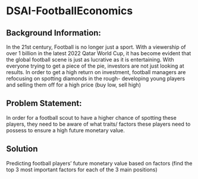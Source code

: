 # DSAI-FootballEconomics

## Background Information:

In the 21st century, Football is no longer just a sport. With a viewership of over 1 billion in the latest 2022 Qatar World Cup, it has become evident that the global football scene is just as lucrative as it is entertaining. With everyone trying to get a piece of the pie, investors are not just looking at results. In order to get a high return on investment, football managers are refocusing on spotting diamonds in the rough- developing young players and selling them off for a high price (buy low, sell high)

## Problem Statement:

In order for a football scout to have a higher chance of spotting these players, they need to be aware of what traits/ factors these players need to possess to ensure a high future monetary value.

## Solution

Predicting football players’ future monetary value based on factors (find the top 3 most important factors for each of the 3 main positions)

